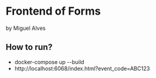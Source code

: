 # Frontend of Forms
by Miguel Alves

## How to run?
- docker-compose up --build
- http://localhost:6068/index.html?event_code=ABC123